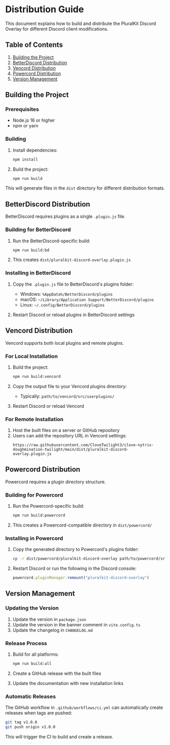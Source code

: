 # Distribution Guide

This document explains how to build and distribute the PluralKit Discord Overlay for different Discord client modifications.

## Table of Contents

1. [Building the Project](#building-the-project)
2. [BetterDiscord Distribution](#betterdiscord-distribution)
3. [Vencord Distribution](#vencord-distribution)
4. [Powercord Distribution](#powercord-distribution)
5. [Version Management](#version-management)

## Building the Project

### Prerequisites

- Node.js 16 or higher
- npm or yarn

### Building

1. Install dependencies:
   ```bash
   npm install
   ```

2. Build the project:
   ```bash
   npm run build
   ```

This will generate files in the `dist` directory for different distribution formats.

## BetterDiscord Distribution

BetterDiscord requires plugins as a single `.plugin.js` file.

### Building for BetterDiscord

1. Run the BetterDiscord-specific build:
   ```bash
   npm run build:bd
   ```

2. This creates `dist/pluralkit-discord-overlay.plugin.js`

### Installing in BetterDiscord

1. Copy the `.plugin.js` file to BetterDiscord's plugins folder:
   - Windows: `%AppData%/BetterDiscord/plugins`
   - macOS: `~/Library/Application Support/BetterDiscord/plugins`
   - Linux: `~/.config/BetterDiscord/plugins`

2. Restart Discord or reload plugins in BetterDiscord settings

## Vencord Distribution

Vencord supports both local plugins and remote plugins.

### For Local Installation

1. Build the project:
   ```bash
   npm run build:vencord
   ```

2. Copy the output file to your Vencord plugins directory:
   - Typically: `path/to/vencord/src/userplugins/`

3. Restart Discord or reload Vencord

### For Remote Installation

1. Host the built files on a server or GitHub repository
2. Users can add the repository URL in Vencord settings:
   ```
   https://raw.githubusercontent.com/CloveTwilight3/clove-nytrix-doughmination-twilight/main/dist/pluralkit-discord-overlay.plugin.js
   ```

## Powercord Distribution

Powercord requires a plugin directory structure.

### Building for Powercord

1. Run the Powercord-specific build:
   ```bash
   npm run build:powercord
   ```

2. This creates a Powercord-compatible directory in `dist/powercord/`

### Installing in Powercord

1. Copy the generated directory to Powercord's plugins folder:
   ```bash
   cp -r dist/powercord/pluralkit-discord-overlay path/to/powercord/src/Powercord/plugins/
   ```

2. Restart Discord or run the following in the Discord console:
   ```js
   powercord.pluginManager.remount("pluralkit-discord-overlay")
   ```

## Version Management

### Updating the Version

1. Update the version in `package.json`
2. Update the version in the banner comment in `vite.config.ts`
3. Update the changelog in `CHANGELOG.md`

### Release Process

1. Build for all platforms:
   ```bash
   npm run build:all
   ```

2. Create a GitHub release with the built files
3. Update the documentation with new installation links

### Automatic Releases

The GitHub workflow in `.github/workflows/ci.yml` can automatically create releases when tags are pushed:

```bash
git tag v1.0.0
git push origin v1.0.0
```

This will trigger the CI to build and create a release.